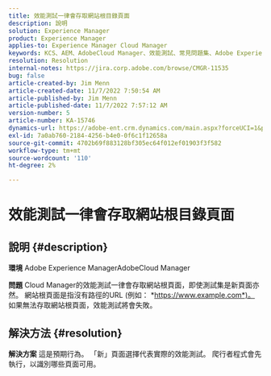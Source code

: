 ```yaml
---
title: 效能測試一律會存取網站根目錄頁面
description: 說明
solution: Experience Manager
product: Experience Manager
applies-to: Experience Manager Cloud Manager
keywords: KCS、AEM、AdobeCloud Manager、效能測試、常見問題集、Adobe Experience Manager、根頁面
resolution: Resolution
internal-notes: https://jira.corp.adobe.com/browse/CMGR-11535
bug: false
article-created-by: Jim Menn
article-created-date: 11/7/2022 7:50:54 AM
article-published-by: Jim Menn
article-published-date: 11/7/2022 7:57:12 AM
version-number: 5
article-number: KA-15746
dynamics-url: https://adobe-ent.crm.dynamics.com/main.aspx?forceUCI=1&pagetype=entityrecord&etn=knowledgearticle&id=f6cd19e2-705e-ed11-9561-6045bd0065f9
exl-id: 7a0ab760-2184-4256-b4e0-0f6c1f12658a
source-git-commit: 4702b69f883128bf305ec64f012ef01903f3f582
workflow-type: tm+mt
source-wordcount: '110'
ht-degree: 2%

---
```


# 效能測試一律會存取網站根目錄頁面

## 說明 {#description}


<b>環境</b>
Adobe Experience ManagerAdobeCloud Manager

<b>問題</b>
Cloud Manager的效能測試一律會存取網站根頁面，即使測試集是新頁面亦然。
網站根頁面是指沒有路徑的URL (例如： *https://www.example.com*)。
如果無法存取網站根頁面，效能測試將會失敗。


## 解決方法 {#resolution}


<b>解決方案</b>
這是預期行為。
「新」頁面選擇代表實際的效能測試。
爬行者程式會先執行，以識別哪些頁面可用。
